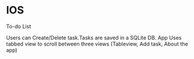 # IOS


To-do List

Users can Create/Delete task.Tasks are saved in a SQLite DB. App Uses tabbed view to scroll between three views (Tableview, Add task, About the app)
